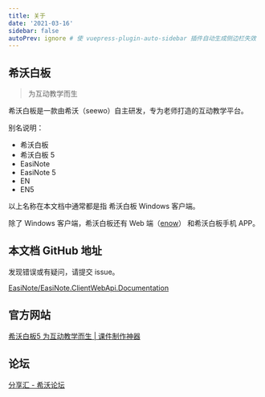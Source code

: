 ```yaml
---
title: 关于
date: '2021-03-16'
sidebar: false
autoPrev: ignore # 使 vuepress-plugin-auto-sidebar 插件自动生成侧边栏失效
---
```


## 希沃白板

> 为互动教学而生

希沃白板是一款由希沃（seewo）自主研发，专为老师打造的互动教学平台。

别名说明：  

* 希沃白板
* 希沃白板 5
* EasiNote
* EasiNote 5
* EN
* EN5

以上名称在本文档中通常都是指 希沃白板 Windows 客户端。

除了 Windows 客户端，希沃白板还有 Web 端（[enow](https://enweb.seewo.com/)） 和希沃白板手机 APP。

## 本文档 GitHub 地址

发现错误或有疑问，请提交 issue。

[EasiNote/EasiNote.ClientWebApi.Documentation](https://github.com/EasiNote/EasiNote.ClientWebApi.Documentation )

## 官方网站

[希沃白板5 为互动教学而生 | 课件制作神器](http://easinote.seewo.com/ )

## 论坛

[分享汇 - 希沃论坛](http://bbs.seewoedu.cn/forum.php?mod=forumdisplay&fid=45 )
